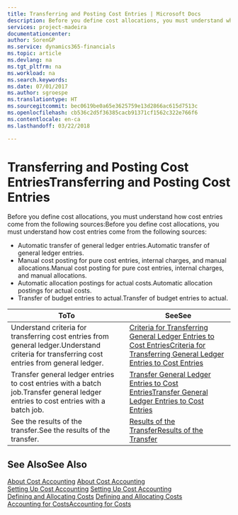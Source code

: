 ```yaml
---
title: Transferring and Posting Cost Entries | Microsoft Docs
description: Before you define cost allocations, you must understand where cost entries come from.
services: project-madeira
documentationcenter: 
author: SorenGP
ms.service: dynamics365-financials
ms.topic: article
ms.devlang: na
ms.tgt_pltfrm: na
ms.workload: na
ms.search.keywords: 
ms.date: 07/01/2017
ms.author: sgroespe
ms.translationtype: HT
ms.sourcegitcommit: bec0619be0a65e3625759e13d2866ac615d7513c
ms.openlocfilehash: cb536c2d5f36385cacb91371cf1562c322e766f6
ms.contentlocale: en-ca
ms.lasthandoff: 03/22/2018

---
```

# <a name="transferring-and-posting-cost-entries"></a><span data-ttu-id="5de0d-103">Transferring and Posting Cost Entries</span><span class="sxs-lookup"><span data-stu-id="5de0d-103">Transferring and Posting Cost Entries</span></span>
<span data-ttu-id="5de0d-104">Before you define cost allocations, you must understand how cost entries come from the following sources:</span><span class="sxs-lookup"><span data-stu-id="5de0d-104">Before you define cost allocations, you must understand how cost entries come from the following sources:</span></span>  

-   <span data-ttu-id="5de0d-105">Automatic transfer of general ledger entries.</span><span class="sxs-lookup"><span data-stu-id="5de0d-105">Automatic transfer of general ledger entries.</span></span>  
-   <span data-ttu-id="5de0d-106">Manual cost posting for pure cost entries, internal charges, and manual allocations.</span><span class="sxs-lookup"><span data-stu-id="5de0d-106">Manual cost posting for pure cost entries, internal charges, and manual allocations.</span></span>  
-   <span data-ttu-id="5de0d-107">Automatic allocation postings for actual costs.</span><span class="sxs-lookup"><span data-stu-id="5de0d-107">Automatic allocation postings for actual costs.</span></span>  
-   <span data-ttu-id="5de0d-108">Transfer of budget entries to actual.</span><span class="sxs-lookup"><span data-stu-id="5de0d-108">Transfer of budget entries to actual.</span></span>  

|<span data-ttu-id="5de0d-109">**To**</span><span class="sxs-lookup"><span data-stu-id="5de0d-109">**To**</span></span>|<span data-ttu-id="5de0d-110">**See**</span><span class="sxs-lookup"><span data-stu-id="5de0d-110">**See**</span></span>|  
|------------|-------------|  
|<span data-ttu-id="5de0d-111">Understand criteria for transferring cost entries from general ledger.</span><span class="sxs-lookup"><span data-stu-id="5de0d-111">Understand criteria for transferring cost entries from general ledger.</span></span>|[<span data-ttu-id="5de0d-112">Criteria for Transferring General Ledger Entries to Cost Entries</span><span class="sxs-lookup"><span data-stu-id="5de0d-112">Criteria for Transferring General Ledger Entries to Cost Entries</span></span>](finance-criteria-for-transferring-general-ledger-entries-to-cost-entries.md)|  
|<span data-ttu-id="5de0d-113">Transfer general ledger entries to cost entries with a batch job.</span><span class="sxs-lookup"><span data-stu-id="5de0d-113">Transfer general ledger entries to cost entries with a batch job.</span></span>|[<span data-ttu-id="5de0d-114">Transfer General Ledger Entries to Cost Entries</span><span class="sxs-lookup"><span data-stu-id="5de0d-114">Transfer General Ledger Entries to Cost Entries</span></span>](finance-how-to-transfer-general-ledger-entries-to-cost-entries.md)|  
|<span data-ttu-id="5de0d-115">See the results of the transfer.</span><span class="sxs-lookup"><span data-stu-id="5de0d-115">See the results of the transfer.</span></span>|[<span data-ttu-id="5de0d-116">Results of the Transfer</span><span class="sxs-lookup"><span data-stu-id="5de0d-116">Results of the Transfer</span></span>](finance-results-of-the-transfer.md)|  

## <a name="see-also"></a><span data-ttu-id="5de0d-117">See Also</span><span class="sxs-lookup"><span data-stu-id="5de0d-117">See Also</span></span>  
 <span data-ttu-id="5de0d-118">[About Cost Accounting](finance-about-cost-accounting.md) </span><span class="sxs-lookup"><span data-stu-id="5de0d-118">[About Cost Accounting](finance-about-cost-accounting.md) </span></span>  
 <span data-ttu-id="5de0d-119">[Setting Up Cost Accounting](finance-set-up-cost-accounting.md) </span><span class="sxs-lookup"><span data-stu-id="5de0d-119">[Setting Up Cost Accounting](finance-set-up-cost-accounting.md) </span></span>  
 <span data-ttu-id="5de0d-120">[Defining and Allocating Costs](finance-define-and-allocate-costs.md) </span><span class="sxs-lookup"><span data-stu-id="5de0d-120">[Defining and Allocating Costs](finance-define-and-allocate-costs.md) </span></span>  
 [<span data-ttu-id="5de0d-121">Accounting for Costs</span><span class="sxs-lookup"><span data-stu-id="5de0d-121">Accounting for Costs</span></span>](finance-manage-cost-accounting.md)

